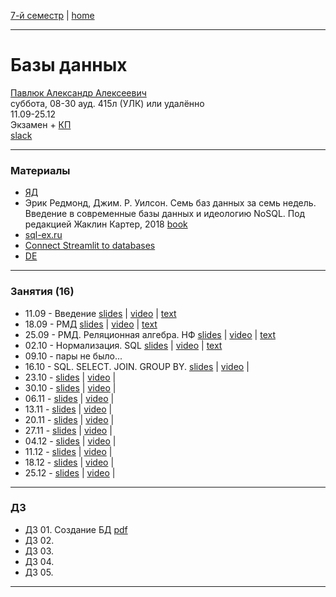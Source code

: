 [7-й семестр](../2021_2022_7_sem.md) | [home](../README.md)
____________________________________
# Базы данных
[Павлюк Александр Алексеевич](https://www.linkedin.com/in/alexander-pavlyuk-a1695664/) \
суббота, 08-30 ауд. 415л (УЛК) или удалённо\
11.09-25.12 \
Экзамен + [КП](db_cp.md) \
[slack](https://app.slack.com/client/TTSV91XT9/C02E7FG9604)
____________________________________
### Материалы

* [ЯД](https://disk.yandex.ru/d/oOuH2kERvVcuNw)
* Эрик Редмонд, Джим. Р. Уилсон. Семь баз данных за семь недель. Введение в современные базы данных и идеологию NoSQL. Под редакцией Жаклин Картер, 2018 [book](https://drive.google.com/file/d/113eNwyWw8hS1T7QuDPxAGWTcIx6DiBNA/view?usp=sharing)
* [sql-ex.ru](http://sql-ex.ru)
* [Connect Streamlit to databases](https://docs.streamlit.io/en/latest/tutorial/databases.html)
* [DE](https://drive.google.com/file/d/1KYzChzis0ZhAiShl2hlnmCV3H-Kuu_mn/view?usp=sharing)
____________________________________
### Занятия (16)

* 11.09 - Введение [slides]() | [video](https://disk.yandex.ru/i/dgR_4nPFt4ORvQ) | [text](https://docs.google.com/document/d/1l9pf9AYoadHAU-m3ltP02Hnj4B-qSGDZ/edit?usp=sharing&ouid=104125706664287786699&rtpof=true&sd=true)
* 18.09 - РМД [slides]() | [video](https://disk.yandex.ru/d/oOuH2kERvVcuNw/02%20-%20%D0%A0%D0%9C%D0%94.mp4) | [text](https://docs.google.com/document/d/1l9pf9AYoadHAU-m3ltP02Hnj4B-qSGDZ/edit?usp=sharing&ouid=104125706664287786699&rtpof=true&sd=true)
* 25.09 - РМД. Реляционная алгебра. НФ [slides]() | [video](https://disk.yandex.ru/d/oOuH2kERvVcuNw/03%20-%20%D0%A0%D0%9C%D0%94.mp4) |  [text](https://docs.google.com/document/d/1_rxWTTrr6TsyncvnZz5VrVTjw2tBDa2G/edit?usp=drivesdk&ouid=104125706664287786699&rtpof=true&sd=true)
* 02.10 - Нормализация. SQL [slides]() | [video](https://disk.yandex.ru/d/oOuH2kERvVcuNw/04%20-%20%D0%9D%D0%BE%D1%80%D0%BC%D0%B0%D0%BB%D0%B8%D0%B7%D0%B0%D1%86%D0%B8%D1%8F.mp4) | [text](https://docs.google.com/document/d/1bXAmTEm5m_LXgjwWFU_JDJ7UINGGVsxd/edit?usp=sharing&ouid=104125706664287786699&rtpof=true&sd=true)
* 09.10 - пары не было...
* 16.10 - SQL. SELECT. JOIN. GROUP BY. [slides]() | [video]() | []()
* 23.10 -  [slides]() | [video]() | []()
* 30.10 -  [slides]() | [video]() | []()
* 06.11 -  [slides]() | [video]() | []()
* 13.11 -  [slides]() | [video]() | []()
* 20.11 -  [slides]() | [video]() | []()
* 27.11 -  [slides]() | [video]() | []()
* 04.12 -  [slides]() | [video]() | []()
* 11.12 -  [slides]() | [video]() | []()
* 18.12 -  [slides]() | [video]() | []()
* 25.12 -  [slides]() | [video]() | []()
____________________________________
### ДЗ

* ДЗ 01. Создание БД [pdf](https://drive.google.com/file/d/1h0V6i-VhOpGULL2OAT7Bf1A0e18vFPzg/view?usp=sharing)
* ДЗ 02. []()
* ДЗ 03. []()
* ДЗ 04. []()
* ДЗ 05. []()

____________________________________
